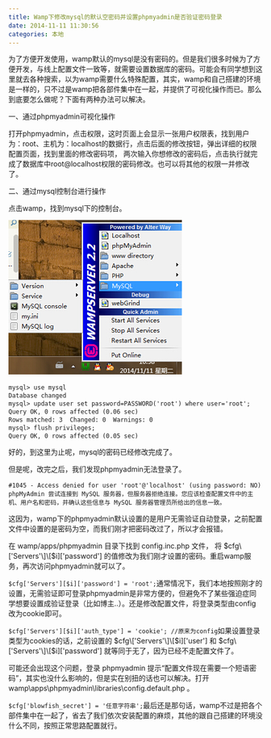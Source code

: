 ```yaml
---
title: Wamp下修改mysql的默认空密码并设置phpmyadmin是否验证密码登录
date: 2014-11-11 11:30:56
categories: 本地
---
```


为了方便开发使用，wamp默认的mysql是没有密码的。但是我们很多时候为了方便开发，与线上配置文件一致等，就需要设置数据库的密码。可能会有同学想到这里就去各种搜索，以为wamp需要什么特殊配置，其实，wamp和自己搭建的环境是一样的，只不过是wamp把各部件集中在一起，并提供了可视化操作而已。那么到底要怎么做呢？下面有两种办法可以解决。

一、通过phpmyadmin可视化操作

打开phpmyadmin，点击权限，这时页面上会显示一张用户权限表，找到用户为：root、主机为：localhost的数据行，点击后面的修改按钮，弹出详细的权限配置页面，找到里面的修改密码项， 两次输入你想修改的密码后，点击执行就完成了数据库中root@localhost权限的密码修改。也可以将其他的权限一并修改了。

二、通过mysql控制台进行操作

点击wamp，找到mysql下的控制台。

[![mysql-console](/images/2014/11/mysql-console.jpg)](/images/2014/11/mysql-console.jpg)

```
mysql> use mysql
Database changed
mysql> update user set password=PASSWORD('root') where user='root';
Query OK, 0 rows affected (0.06 sec)
Rows matched: 3  Changed: 0  Warnings: 0
mysql> flush privileges;
Query OK, 0 rows affected (0.05 sec)
```

好的，到这里为止呢，mysql的密码已经修改完成了。

但是呢，改完之后，我们发现phpmyadmin无法登录了。

```
#1045 - Access denied for user 'root'@'localhost' (using password: NO)
phpMyAdmin 尝试连接到 MySQL 服务器，但服务器拒绝连接。您应该检查配置文件中的主机、用户名和密码，并确认这些信息与 MySQL 服务器管理员所给出的信息一致。
```

这因为，wamp下的phpmyadmin默认设置的是用户无需验证自动登录，之前配置文件中设置的是密码为空，而我们刚才把密码改过了，所以才会报错。

在 wamp/apps/phpmyadmin 目录下找到 config.inc.php 文件， 将 $cfg\['Servers'\]\[$i\]\['password'\] 的值修改为我们刚才设置的密码。重启wamp服务，再次访问phpmyadmin就可以了。

`$cfg['Servers'][$i]['password'] = 'root';`通常情况下，我们本地按照刚才的设置，无需验证即可登录phpmyadmin是非常方便的，但避免不了某些强迫症同学想要设置成验证登录（比如博主..）。还是修改配置文件，将登录类型由config改为cookie即可。

`$cfg['Servers'][$i]['auth_type'] = 'cookie'; //原来为config`如果设置登录类型为cookies的话，之前设置的 $cfg\['Servers'\]\[$i\]\['user'\] 和 $cfg\['Servers'\]\[$i\]\['password'\] 就等同于无了，因为已经不走配置文件了。

可能还会出现这个问题，登录 phpmyadmin 提示“配置文件现在需要一个短语密码”，其实也没什么影响的，但是实在别扭的话也可以解决。打开 wamp\\apps\\phpmyadmin\\libraries\\config.default.php 。

`$cfg['blowfish_secret'] = '任意字符串';`最后还是那句话，wamp不过是把各个部件集中在一起了，省去了我们依次安装配置的麻烦，其他的跟自己搭建的环境没什么不同，按照正常思路配置就行。

